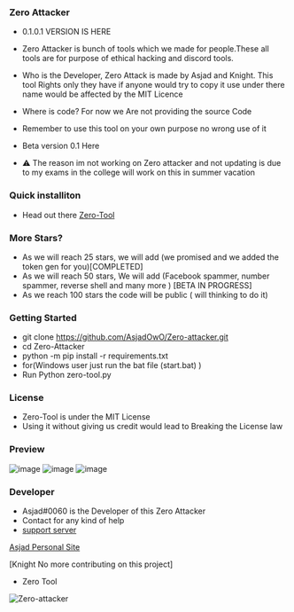 ### Zero Attacker


- 0.1.0.1 VERSION IS HERE

- Zero Attacker is bunch of tools which we made for people.These all tools are for purpose of ethical hacking and discord tools.

- Who is the Developer, Zero Attack is made by Asjad and Knight. This tool Rights only they have if anyone would try to copy it use under there name would be affected by the MIT Licence 

- Where is code? For now we Are not providing the source Code 

- Remember to use this tool on your own purpose no wrong use of it

- Beta version  0.1 Here

- ⚠️ The reason im not working on Zero attacker and not updating  is due to my exams in the college will work on this in summer vacation 


### Quick installiton 

- Head out there [Zero-Tool](https://github.com/AsjadOooO/Zero-attacker/releases/tag/zero-attacker)

### More Stars?
- As we will reach 25 stars, we will add (we promised and we added the token gen  for you)[COMPLETED]
- As we will reach 50 stars, We will add (Facebook spammer, number spammer, reverse shell and many more ) [BETA IN PROGRESS]
- As we reach 100 stars the code will be public ( will thinking to do it)


### Getting Started
-  git clone https://github.com/AsjadOwO/Zero-attacker.git
- cd Zero-Attacker
- python -m pip install -r requirements.txt
- for(Windows user just run the bat file (start.bat) )
- Run Python zero-tool.py 


### License

- Zero-Tool  is under the MIT License
- Using it without giving us credit would lead to Breaking the License law

### Preview
![image](https://github.com/AsjadOooO/Zero-attacker/blob/main/zero-power-.png)
![image](https://github.com/AsjadOooO/Zero-attacker/blob/main/zero.png)
![image](https://github.com/AsjadOooO/Zero-attacker/blob/main/zero-web.png)


### Developer 
- Asjad#0060 is the Developer of this Zero Attacker
- Contact for any kind of help 
- [support server](https://discord.gg/J5X3KnBPGe)


[Asjad Personal Site](https://www.asjadowo.xyz/)

[Knight No more contributing on this project]


- Zero Tool

<p align="left"> <img src="https://komarev.com/ghpvc/?username=AsjasOooO&label=Profile%20views&color=0e75b6&style=flat" alt="Zero-attacker" /> </p> 



